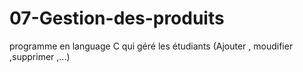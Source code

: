 # 07-Gestion-des-produits
programme en language C qui géré les étudiants (Ajouter , moudifier ,supprimer ,...)
